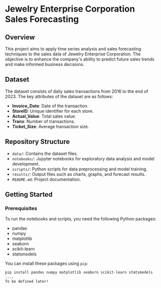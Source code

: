 # Jewelry Enterprise Corporation Sales Forecasting

## Overview

This project aims to apply time series analysis and sales forecasting techniques to the sales data of Jewelry Enterprise Corporation. The objective is to enhance the company's ability to predict future sales trends and make informed business decisions.

## Dataset

The dataset consists of daily sales transactions from 2016 to the end of 2023. The key attributes of the dataset are as follows:

- **Invoice_Date**: Date of the transaction.
- **StoreID**: Unique identifier for each store.
- **Actual_Value**: Total sales value.
- **Tranx**: Number of transactions.
- **Ticket_Size**: Average transaction size.

## Repository Structure

- `data/`: Contains the dataset files.
- `notebooks/`: Jupyter notebooks for exploratory data analysis and model development.
- `scripts/`: Python scripts for data preprocessing and model training.
- `results/`: Output files such as charts, graphs, and forecast results.
- `README.md`: Project documentation.

## Getting Started

### Prerequisites

To run the notebooks and scripts, you need the following Python packages:

- pandas
- numpy
- matplotlib
- seaborn
- scikit-learn
- statsmodels

You can install these packages using `pip`:

```bash
pip install pandas numpy matplotlib seaborn scikit-learn statsmodels
....
To be defined later!
